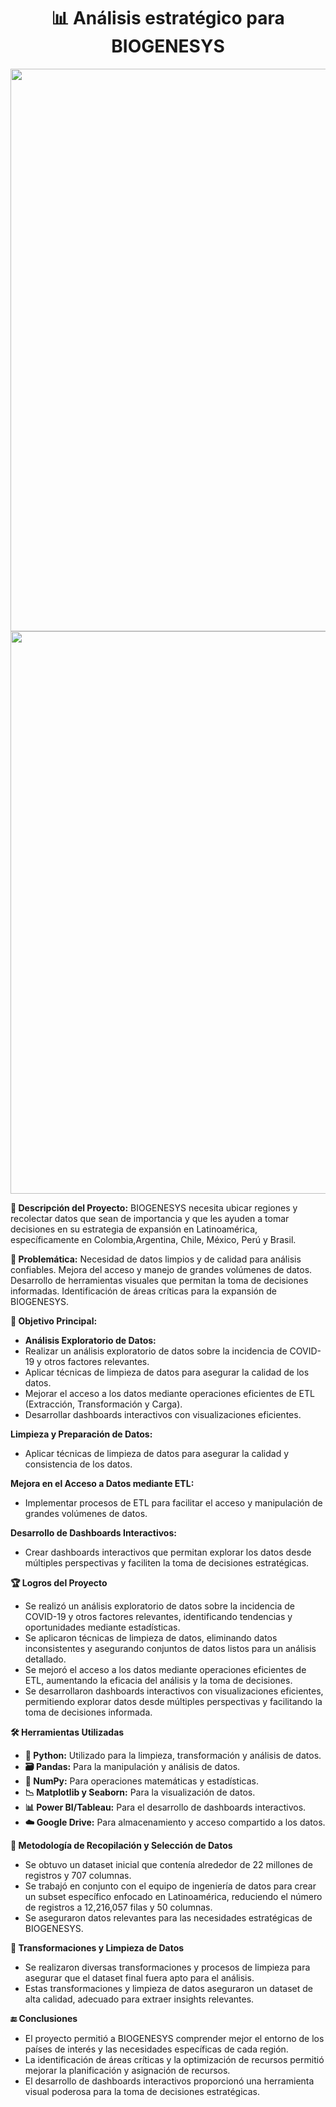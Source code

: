 <div align="center">
  <h1 style="font-weight:bold;">
    📊 <strong>Análisis estratégico para BIOGENESYS</strong>
  </h1>
  <img src="https://i.imgur.com/LQ935SV.png" width="900px">
  <br> 
  <img src="https://i.imgur.com/oBawGUU.png" width="900px">
</div>

<strong>🧬 Descripción del Proyecto:</strong>
BIOGENESYS necesita ubicar regiones y recolectar datos que sean de importancia y que les ayuden a tomar decisiones en su estrategia de expansión en Latinoamérica, específicamente en Colombia,Argentina, Chile, México, Perú y Brasil.

<strong>:stop_sign: Problemática:</strong>
Necesidad de datos limpios y de calidad para análisis confiables.
Mejora del acceso y manejo de grandes volúmenes de datos.
Desarrollo de herramientas visuales que permitan la toma de decisiones informadas.
Identificación de áreas críticas para la expansión de BIOGENESYS.

<strong>🎯 Objetivo Principal:</strong>
<ul>
  <li><strong>Análisis Exploratorio de Datos:</strong></li>
  <li>Realizar un análisis exploratorio de datos sobre la incidencia de COVID-19 y otros factores relevantes.</li>
  <li>Aplicar técnicas de limpieza de datos para asegurar la calidad de los datos.</li>
  <li>Mejorar el acceso a los datos mediante operaciones eficientes de ETL (Extracción, Transformación y Carga).</li>
  <li>Desarrollar dashboards interactivos con visualizaciones eficientes.</li>
</ul>

<strong>Limpieza y Preparación de Datos:</strong>
<ul>
  <li>Aplicar técnicas de limpieza de datos para asegurar la calidad y consistencia de los datos.</li>
</ul>

<strong>Mejora en el Acceso a Datos mediante ETL:</strong>
<ul>
  <li>Implementar procesos de ETL para facilitar el acceso y manipulación de grandes volúmenes de datos.</li>
</ul>

<strong>Desarrollo de Dashboards Interactivos:</strong>
<ul>
  <li>Crear dashboards interactivos que permitan explorar los datos desde múltiples perspectivas y faciliten la toma de decisiones estratégicas.</li>
</ul>

<strong>🏆 Logros del Proyecto</strong>
<ul>
  <li>Se realizó un análisis exploratorio de datos sobre la incidencia de COVID-19 y otros factores relevantes, identificando tendencias y oportunidades mediante estadísticas.</li>
  <li>Se aplicaron técnicas de limpieza de datos, eliminando datos inconsistentes y asegurando conjuntos de datos listos para un análisis detallado.</li>
  <li>Se mejoró el acceso a los datos mediante operaciones eficientes de ETL, aumentando la eficacia del análisis y la toma de decisiones.</li>
  <li>Se desarrollaron dashboards interactivos con visualizaciones eficientes, permitiendo explorar datos desde múltiples perspectivas y facilitando la toma de decisiones informada.</li>
</ul>

<strong>🛠️ Herramientas Utilizadas</strong>
<ul>
  <li><strong>🐍 Python:</strong> Utilizado para la limpieza, transformación y análisis de datos.</li>
  <li><strong>🗃️ Pandas:</strong> Para la manipulación y análisis de datos.</li>
  <li><strong>🔢 NumPy:</strong> Para operaciones matemáticas y estadísticas.</li>
  <li><strong>📉 Matplotlib y Seaborn:</strong> Para la visualización de datos.</li>
  <li><strong>📊 Power BI/Tableau:</strong> Para el desarrollo de dashboards interactivos.</li>
  <li><strong>☁️ Google Drive:</strong> Para almacenamiento y acceso compartido a los datos.</li>
</ul>

<strong>📝 Metodología de Recopilación y Selección de Datos</strong>
<ul>
  <li>Se obtuvo un dataset inicial que contenía alrededor de 22 millones de registros y 707 columnas.</li>
  <li>Se trabajó en conjunto con el equipo de ingeniería de datos para crear un subset específico enfocado en Latinoamérica, reduciendo el número de registros a 12,216,057 filas y 50 columnas.</li>
  <li>Se aseguraron datos relevantes para las necesidades estratégicas de BIOGENESYS.</li>
</ul>

<strong>🔄 Transformaciones y Limpieza de Datos</strong>
<ul>
  <li>Se realizaron diversas transformaciones y procesos de limpieza para asegurar que el dataset final fuera apto para el análisis.</li>
  <li>Estas transformaciones y limpieza de datos aseguraron un dataset de alta calidad, adecuado para extraer insights relevantes.</li>
</ul>

<strong>🔚 Conclusiones</strong>
<ul>
  <li>El proyecto permitió a BIOGENESYS comprender mejor el entorno de los países de interés y las necesidades específicas de cada región.</li>
  <li>La identificación de áreas críticas y la optimización de recursos permitió mejorar la planificación y asignación de recursos.</li>
  <li>El desarrollo de dashboards interactivos proporcionó una herramienta visual poderosa para la toma de decisiones estratégicas.</li>
</ul>
